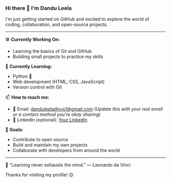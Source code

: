 ### Hi there 👋 I'm Dandu Leela

I'm just getting started on GitHub and excited to explore the world of coding, collaboration, and open-source projects.

---

🛠️ **Currently Working On:**
- Learning the basics of Git and GitHub
- Building small projects to practice my skills

🌱 **Currently Learning:**
- Python 🐍
- Web development (HTML, CSS, JavaScript)
- Version control with Git

📫 **How to reach me:**
- 📧 Email: danduleeladlvvs1@gmail.com *(Update this with your real email or a contact method you're okay sharing)*
- 📄 LinkedIn (optional): [Your LinkedIn](https://www.linkedin.com/in/yourname)

🎯 **Goals:**
- Contribute to open source
- Build and maintain my own projects
- Collaborate with developers from around the world

---

🧠 “Learning never exhausts the mind.” — Leonardo da Vinci

Thanks for visiting my profile! 😊

